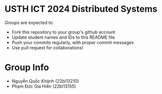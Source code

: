 USTH ICT 2024 Distributed Systems
=====================================

*Groups* are expected to:

* Fork this repository to your group's github account
* Update student names and IDs to this README file
* Push your commits regularly, with proper commit messages
* Use pull request for collaborations!

Group Info
=======================

* Nguyễn Quốc Khánh (22bi13210)
* Phạm Đức Gia Hiển (22bi13155)

